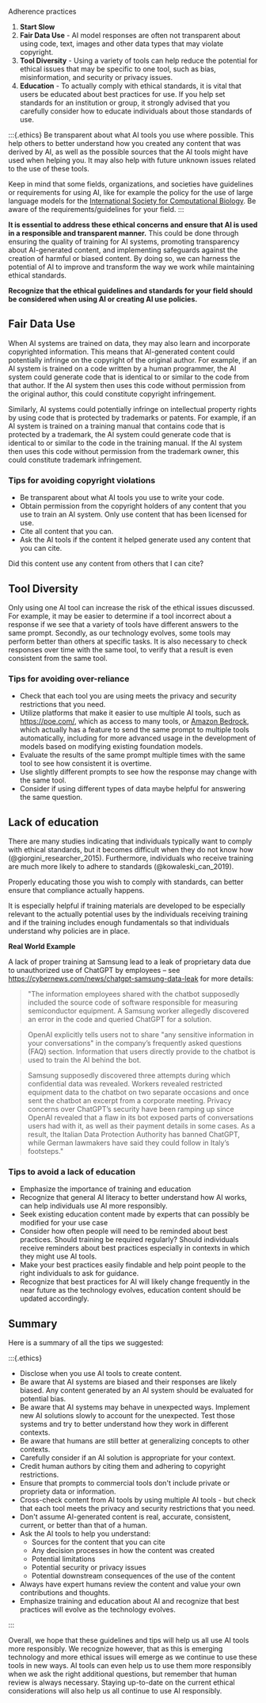 






Adherence practices

1) **Start Slow**
1) **Fair Data Use** - AI model responses are often not transparent about using code, text, images and other data types that may violate copyright. 
1) **Tool Diversity** - Using a variety of tools can help reduce the potential for ethical issues that may be specific to one tool, such as bias, misinformation, and security or privacy issues.
1) **Education** - To actually comply with ethical standards, it is vital that users be educated about best practices for use. If you help set standards for an institution or group, it strongly advised that you carefully consider how to educate individuals about those standards of use. 


:::{.ethics}
Be transparent about what AI tools you use where possible. This help others to better understand how you created any content that was derived by AI, as well as the possible sources that the AI tools might have used when helping you. It may also help with future unknown issues related to the use of these tools.

Keep in mind that some fields, organizations, and societies have guidelines or requirements for using AI, like for example the policy for the use of large language models for the [International Society for Computational Biology](https://www.iscb.org/iscb-policy-statements/iscb-policy-for-acceptable-use-of-large-language-models). Be aware of the requirements/guidelines for your field. 
:::

**It is essential to address these ethical concerns and ensure that AI is used in a responsible and transparent manner.** This could be done through ensuring the quality of training for AI systems, promoting transparency about AI-generated content, and implementing safeguards against the creation of harmful or biased content. By doing so, we can harness the potential of AI to improve and transform the way we work while maintaining ethical standards.

**Recognize that the ethical guidelines and standards for your field should be considered when using AI or creating AI use policies.**





## Fair Data Use

When AI systems are trained on data, they may also learn and incorporate copyrighted information. This means that AI-generated content could potentially infringe on the copyright of the original author. For example, if an AI system is trained on a code written by a human programmer, the AI system could generate code that is identical to or similar to the code from that author. If the AI system then uses this code without permission from the original author, this could constitute copyright infringement.

Similarly, AI systems could potentially infringe on intellectual property rights by using code that is protected by trademarks or patents. For example, if an AI system is trained on a training manual that contains code that is protected by a trademark, the AI system could generate code that is identical to or similar to the code in the training manual. If the AI system then uses this code without permission from the trademark owner, this could constitute trademark infringement.

### Tips for avoiding copyright violations

* Be transparent about what AI tools you use to write your code. 
* Obtain permission from the copyright holders of any content that you use to train an AI system. Only use content that has been licensed for use.
* Cite all content that you can.
* Ask the AI tools if the content it helped generate used any content that you can cite.

<div class = "query">
Did this content use any content from others that I can cite?
</div>



## Tool Diversity

Only using one AI tool can increase the risk of the ethical issues discussed. For example, it may be easier to determine if a tool incorrect about a response if we see that a variety of tools have different answers to the same prompt. Secondly, as our technology evolves, some tools may perform better than others at specific tasks. It is also necessary to check responses over time with the same tool, to verify that a result is even consistent from the same tool.

### Tips for avoiding over-reliance

- Check that each tool you are using meets the privacy and security restrictions that you need.
- Utilize platforms that make it easier to use multiple AI tools, such as https://poe.com/, which as access to many tools, or [Amazon Bedrock](https://aws.amazon.com/about-aws/whats-new/2023/11/evaluate-compare-select-fms-use-case-amazon-bedrock/), which actually has a feature to send the same prompt to multiple tools automatically, including for more advanced usage in the development of models based on modifying existing foundation models.
- Evaluate the results of the same prompt multiple times with the same tool to see how consistent it is overtime. 
- Use slightly different prompts to see how the response may change with the same tool.
- Consider if using different types of data maybe helpful for answering the same question.


## Lack of education

There are many studies indicating that individuals typically want to comply with ethical standards, but it becomes difficult when they do not know how (@giorgini_researcher_2015). Furthermore, individuals who receive training are much more likely to adhere to standards (@kowaleski_can_2019). 

Properly educating those you wish to comply with standards, can better ensure that compliance actually happens.

It is especially helpful if training materials are developed to be especially relevant to the actually potential uses by the individuals receiving training and if the training includes enough fundamentals so that individuals understand why policies are in place.

<div class = "example">

**Real World Example**

A lack of proper training at Samsung lead to a leak of proprietary data due to unauthorized use of ChatGPT by employees – see https://cybernews.com/news/chatgpt-samsung-data-leak for more details: 

>"The information employees shared with the chatbot supposedly included the source code of software responsible for measuring semiconductor equipment. A Samsung worker allegedly discovered an error in the code and queried ChatGPT for a solution. 

> OpenAI explicitly tells users not to share "any sensitive information in your conversations" in the company’s frequently asked questions (FAQ) section. Information that users directly provide to the chatbot is used to train the AI behind the bot. 

> Samsung supposedly discovered three attempts during which confidential data was revealed. Workers revealed restricted equipment data to the chatbot on two separate occasions and once sent the chatbot an excerpt from a corporate meeting. 
Privacy concerns over ChatGPT’s security have been ramping up since OpenAI revealed that a flaw in its bot exposed parts of conversations users had with it, as well as their payment details in some cases. 
As a result, the Italian Data Protection Authority has banned ChatGPT, while German lawmakers have said they could follow in Italy’s footsteps." 

</div>

### Tips to avoid a lack of education


* Emphasize the importance of training and education
* Recognize that general AI literacy to better understand how AI works, can help individuals use AI more responsibly.
* Seek existing education content made by experts that can possibly be modified for your use case
* Consider how often people will need to be reminded about best practices. Should training be required regularly? Should individuals receive reminders about best practices especially in contexts in which they might use AI tools.
* Make your best practices easily findable and help point people to the right individuals to ask for guidance.
* Recognize that best practices for AI will likely change frequently in the near future as the technology evolves, education content should be updated accordingly.


## Summary

Here is a summary of all the tips we suggested:

:::{.ethics}

* Disclose when you use AI tools to create content.
* Be aware that AI systems are biased and their responses are likely biased. Any content generated by an AI system should be evaluated for potential bias.
* Be aware that AI systems may behave in unexpected ways. Implement new AI solutions slowly to account for the unexpected. Test those systems and try to better understand how they work in different contexts.
* Be aware that humans are still better at generalizing concepts to other contexts.
* Carefully consider if an AI solution is appropriate for your context.
* Credit human authors by citing them and adhering to copyright restrictions.
* Ensure that prompts to commercial tools don't include private or propriety data or information.
* Cross-check content from AI tools by using multiple AI tools - but check that each tool meets the privacy and security restrictions that you need.
* Don't assume AI-generated content is real, accurate, consistent, current, or better than that of a human.
* Ask the AI tools to help you understand:
  * Sources for the content that you can cite
  * Any decision processes in how the content was created 
  * Potential limitations 
  * Potential security or privacy issues
  * Potential downstream consequences of the use of the content
* Always have expert humans review the content and value your own contributions and thoughts.
* Emphasize training and education about AI and recognize that best practices will evolve as the technology evolves.

:::

Overall, we hope that these guidelines and tips will help us all use AI tools more responsibly. We recognize however, that as this is emerging technology and more ethical issues will emerge as we continue to use these tools in new ways. AI tools can even help us to use them more responsibly when we ask the right additional questions, but remember that human review is always necessary. Staying up-to-date on the current ethical considerations will also help us all continue to use AI responsibly.





